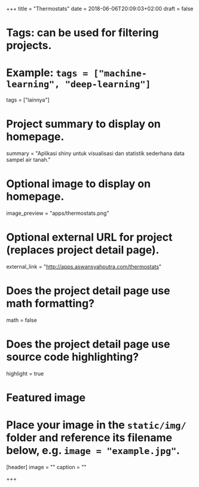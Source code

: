 +++
title = "Thermostats"
date = 2018-06-06T20:09:03+02:00
draft = false

# Tags: can be used for filtering projects.
# Example: `tags = ["machine-learning", "deep-learning"]`
tags = ["lainnya"]

# Project summary to display on homepage.
summary = "Aplikasi shiny untuk visualisasi dan statistik sederhana data sampel air tanah."

# Optional image to display on homepage.
image_preview = "apps/thermostats.png"

# Optional external URL for project (replaces project detail page).
external_link = "http://apps.aswansyahputra.com/thermostats"

# Does the project detail page use math formatting?
math = false

# Does the project detail page use source code highlighting?
highlight = true

# Featured image
# Place your image in the `static/img/` folder and reference its filename below, e.g. `image = "example.jpg"`.
[header]
image = ""
caption = ""

+++
